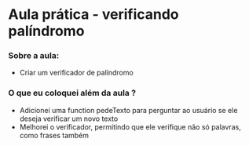 # Aula prática - verificando palíndromo
### Sobre a aula:
 - Criar um verificador de palíndromo

### O que eu coloquei além da aula ?
 - Adicionei uma function pedeTexto para perguntar ao usuário se ele deseja verificar um novo texto
 - Melhorei o verificador, permitindo que ele verifique não só palavras, como frases também

